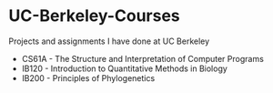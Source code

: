 # UC-Berkeley-Courses
Projects and assignments I have done at UC Berkeley
* CS61A - The Structure and Interpretation of Computer Programs
* IB120 - Introduction to Quantitative Methods in Biology
* IB200 - Principles of Phylogenetics
